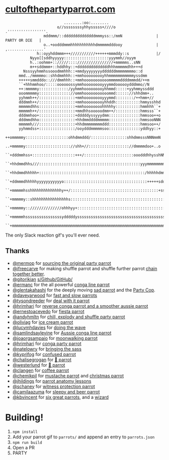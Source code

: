 # [cultofthepartyparrot.com](http://cultofthepartyparrot.com)

```
                          ........:oo:........
                       o//ssssssssyhhysssss+////o                   .'''''''''''''''''.
                 mddmmm/::ddddddddddddddmmmyss::/mmN               |   PARTY OR DIE   |
                 o..+oodddmmmhhhhhhhhhhhdmmmmmdddooy               | ,................'
              h::oyyhddmmm+++///////////++++++mmmddy::s            |/
           Nyyo[[sddhyyyyy::::::::::::::::::::yyymmh//oyym
           h..:oohmm+:://///::::////////////////+mmmmms..sNN
           m++sddmmm+::hddhhy::+ddddddddddddddhhhmmmmmdhh+++d
        Nsssyyhmmhssooodmmhhh::+mmdyyyyyyyyddddddmmmmmmmmo::d
      mmd../mmmmmo::shhdmmhhh::+mmhooooooooyhhmmmmmmmmmmmyssdmm
      +++++smmdddo::///dmmhhh::+mmhooooooooooommmmmddddmmmdd/++m
      ``+hhhmmhoo/:::::oooooossymmhooooooooyyymmdoooooydddmmo//N
      ++:mmmmmy:::::::::::::/yyhmmhooooooooyhhmmd:::::+yyhmmyssddd
      ooommmmmy:::::::::::::://ommhooooooooooommd:::::://shhdmm+..
      yyhmmh++/::::::::::::::::+mmhooooooooyyymmd::::::::/++hmm+//
      dddmmh++/::::::::::::::::+mmhooooooooyhhddh:::::::::::hmmysshhd
      mmmmmdhhs::::::::::::::::+mmhoooooooohhhhhy:::::::::::hmmhhh``+
      mmmmmh++/::::::::::::::::+mmdhhsooooodmm++/:::::::::::hmmsss``+
      dddmmhoo+::::::::::::::::+dddddyssyyydmm::::::::::::::hmmsoo++o
      dddmmdhho::::::::::::::::+hhdmmddddmmmmm::::::::::::::hmmsooNNN
      mmmmmh///::::::::::::::::+hhdmmmmmmmmddd::::::::::::::hmmsoo++/
      yyhmmdss+::::::::::::::::/ooydddmmmmmsoo::::::::::::::yddhyy::+
      ++ommmmmy:::::::::::::::::::ohhdmmddd/::::::::::::::::shhdmmsssNNNmmN
      ..+mmmmmy:::::::::::::::::::://shh+//:::::::::::::::::://dmmmmdoo+..o
      ``+dddmmhss+:::::::::::::::::::+++/::::::::::::::::::::::ooodddhhysshNNy++m
      ``+hhdmmdhhs///:::::::::::::::::::::::::::::::::::::::::::::yyymmmmmmmmo++hNNmdd
      ``+hhdmmdhhhhh+:::::::::::::::::::::::::::::::::::::::::::::::/hhhhhdmmmmmsoo...
      ``+ddmmmdhhhhhyyyyyyyyyyyo:::::::::::::::::::::::::::::::::::::+++++sdddmmdhhsss//+
      ``+mmmmmhsshhhhhhhhhhhhhhy++/:::::::::::::::::::::::::::::::::::::::+ssyyydmmddd///hhd
      ``+mmmmmy::shhhhhhhhhhhhhhhhs:::::::::::::::::::::::::::::::::::::::::::::ymmmmmmmh../
      ``+mmmmmy:://////////////ohhhyy+::::::::::::::::::::::::::::::::::::::::::///hddmmmhhs++s
      ``+mmmmmhssssssssssssssssydddddysssssssssssssssssssssssssssssssssssssssssssssdddmmmmmy::s
      ``+mmmmmmmmmmmmmmmmmmmmmmmmmmmmmmmmmmmmmmmmmmmmmmmmmmmmmmmmmmmmmmmmmmmmmmmmmmmmmmmmmmhooh
```

The only Slack reaction gif's you'll ever need.

## Thanks

 * [@mermop](https://github.com/mermop) for [sourcing the original party parrot](https://github.com/jmhobbs/cultofthepartyparrot.com/issues/2)
 * [@ifreecarve](https://github.com/ifreecarve) for making shuffle parrot and shuffle further parrot [chain together better](https://github.com/jmhobbs/cultofthepartyparrot.com/pull/4).
 * [@gjtorikian](https://github.com/gjtorikian) [s/Github/GitHub/](https://github.com/jmhobbs/cultofthepartyparrot.com/pull/5)
 * [@ermanc](https://github.com/ermanc) for the all powerful [conga line parrot](https://github.com/jmhobbs/cultofthepartyparrot.com/pull/7)
 * [@glentakahashi](https:/github.com/glentakahashi) for the deeply moving [sad parrot](https://github.com/jmhobbs/cultofthepartyparrot.com/pull/10) and the [Party Cop](https://github.com/jmhobbs/cultofthepartyparrot.com/pull/11).
 * [@daveyarwood](https://github.com/daveyarwood) for [fast and slow parrots](https://github.com/jmhobbs/cultofthepartyparrot.com/pull/13)
 * [@tysondreeder](https://github.com/tysondreeder) for [deal with it parrot](https://github.com/jmhobbs/cultofthepartyparrot.com/pull/16)
 * [@hrimhari](https://github.com/hrimhari) for [reverse conga parrot and a smoother aussie parrot](https://github.com/jmhobbs/cultofthepartyparrot.com/pull/18)
 * [@ernestoacevedo](https://github.com/ernestoacevedo) for [fiesta parrot](https://github.com/jmhobbs/cultofthepartyparrot.com/pull/20)
 * [@andyhmltn](https://github.com/andyhmltn) for [chill, explody and shuffle party parrot](https://github.com/jmhobbs/cultofthepartyparrot.com/pull/23)
 * [@oliviag](https://github.com/oliviag) for [ice cream parrot](https://github.com/jmhobbs/cultofthepartyparrot.com/pull/26)
 * [@lucymhdavies](https://github.com/lucymhdavies) for [doing the wave](https://github.com/jmhobbs/cultofthepartyparrot.com/pull/27)
 * [@samlindsaylevine](https://github.com/samlindsaylevine) for [Aussie conga line parrot](https://github.com/jmhobbs/cultofthepartyparrot.com/pull/28)
 * [@joaorgsampaio](https://github.com/joaorgsampaio) for [moonwalking parrot](https://github.com/jmhobbs/cultofthepartyparrot.com/pull/29)
 * [@hrimhari](https://github.com/hrimhari) for [conga party parrot](https://github.com/jmhobbs/cultofthepartyparrot.com/pull/24)
 * [@natelowry](https://github.com/natelowry) for [bringing the sass](https://github.com/jmhobbs/cultofthepartyparrot.com/pull/33)
 * [@kyprifog](https://github.com/kyprifog) for [confused parrot](https://github.com/jmhobbs/cultofthepartyparrot.com/pull/35)
 * [@chalisegrogan](https://github.com/chalisegrogan) for [🍕 parrot](https://github.com/jmhobbs/cultofthepartyparrot.com/pull/34)
 * [@westerlund](https://github.com/westerlund) for [🍔 parrot](https://github.com/jmhobbs/cultofthepartyparrot.com/pull/36)
 * [@clangen](https://github.com/clangen) for [coffee parrot](https://github.com/jmhobbs/cultofthepartyparrot.com/pull/38)
 * [@chemikpil](https://github.com/chemikpil) for [mustache parrot](https://github.com/jmhobbs/cultofthepartyparrot.com/pull/46) and [christmas parrot](https://github.com/jmhobbs/cultofthepartyparrot.com/pull/49)
 * [@jhildings](https://github.com/jhildings) for [parrot anatomy lessons](https://github.com/jmhobbs/cultofthepartyparrot.com/pull/50)
 * [@schaney](https://github.com/schaney) for [witness protection parrot](https://github.com/jmhobbs/cultofthepartyparrot.com/pull/52)
 * [@camilaazuma](https://github.com/camilaazuma) for [sleepy and beer parrot](https://github.com/jmhobbs/cultofthepartyparrot.com/pull/57)
 * [@kbvincent](https://github.com/kbvincent) for [six great parrots](https://github.com/jmhobbs/cultofthepartyparrot.com/pull/58), and a [wizard](https://github.com/jmhobbs/cultofthepartyparrot.com/pull/62)

# Building!

 1. `npm install`
 1. Add your parrot gif to `parrots/` and append an entry to `parrots.json`
 1. `npm run build`
 1. Open a PR
 1. PARTY
